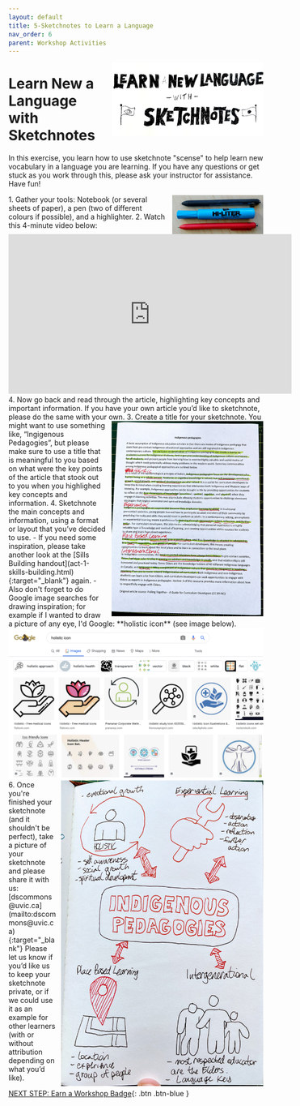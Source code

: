 ```yaml
---
layout: default
title: 5-Sketchnotes to Learn a Language
nav_order: 6
parent: Workshop Activities
---
```


<img src="images/act-5/learn-language.jpg" alt="Learn a New Language with Sketchnoting" style="float:right;width:300px;margin-left:10px;">

# Learn New a Language with Sketchnotes

In this exercise, you learn how to use sketchnote "scense" to help learn new vocabulary in a language you are learning. If you have any questions or get stuck as you work through this, please ask your instructor for assistance.  Have fun!

<img src="images/act-2/pens.png" alt="pens" style="float:right;width:180px;margin-left:10px;">
1.  Gather your tools: Notebook (or several sheets of paper), a pen (two of different colours if possible), and a highlighter. 
2.  Watch this 4-minute video below:
<iframe width="560" height="315" src="https://www.youtube.com/embed/seb4JpMVVO0?start=33" title="YouTube video player" frameborder="0" allow="accelerometer; autoplay; clipboard-write; encrypted-media; gyroscope; picture-in-picture" allowfullscreen></iframe>
4.  Now go back and read through the article, highlighting key concepts and important information. If you have your own article you’d like to sketchnote, please do the same with your own.
<img src="images/act-4/pulling-together-article.jpg" alt="highlighted text" style="float:right;width:300px;margin-left:10px;">
3.  Create a title for your sketchnote. You might want to use something like, “Ingigenous Pedagogies”, but please make sure to use a title that is meaningful to you based on what were the key points of the article that stook out to you when you highlighed key concepts and information.
4.  Sketchnote the main concepts and information, using a format or layout that you’ve decided to use. 
  - If you need some inspiration, please take another look at the [Sills Building handout](act-1-skills-building.html){:target="_blank"} again. 
  - Also don't forget to do Google image searches for drawing inspiration; for example if I wanted to draw a picture of any eye, I'd Google: **holistic icon** (see image below).
<img src="images/act-4/holistic-clip-art.png" alt="Google image search holistic clip art">
<img src="images/act-4/indigenous-pedagogies-sketch.jpg" alt="sketchnote of indiginous pedagogy article" style="float:right;width:400px;margin-left:10px;">
6.  Once you're finished your sketchnote (and it shouldn't be perfect), take a picture of your sketchnote and please share it with us: [dscommons@uvic.ca](mailto:dscommons@uvic.ca){:target="_blank"}
Please let us know if you’d like us to keep your sketchnote private, or if we could use it as an example for other learners (with or without attribution depending on what you’d like).

[NEXT STEP: Earn a Workshop Badge](informal-credentials.html){: .btn .btn-blue }
